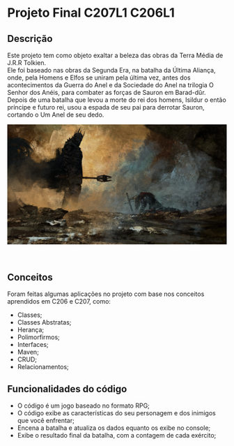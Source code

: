 # Projeto Final C207L1 C206L1


## Descrição
Este projeto tem como objeto exaltar a beleza das obras da Terra Média de J.R.R Tolkien.<br>
Ele foi baseado nas obras da Segunda Era, na batalha da Última Aliança, onde, pela Homens e Elfos se uniram pela última vez, antes dos acontecimentos da Guerra do Anel e da Sociedade do Anel na trilogia O Senhor dos Anéis, para combater as forças de Sauron em Barad-dûr.<br>
Depois de uma batalha que levou a morte do rei dos homens, Isildur o então príncipe e futuro rei, usou a espada de seu pai para derrotar Sauron, cortando o Um Anel de seu dedo.

<p align="center">
  <img src="the_last_stand_of_isildur.jpg">
</p>


<br>

## Conceitos
Foram feitas algumas aplicações no projeto com base nos conceitos aprendidos em C206 e C207, como:
- Classes;
- Classes Abstratas;
- Herança;
- Polimorfirmos;
- Interfaces;
- Maven;
- CRUD;
- Relacionamentos;


## Funcionalidades do código
- O código é um jogo baseado no formato RPG;
- O código exibe as características do seu personagem e dos inimigos que você enfrentar;
- Encena a batalha e atualiza os dados equanto os exibe no console;
- Exibe o resultado final da batalha, com a contagem de cada exército;

